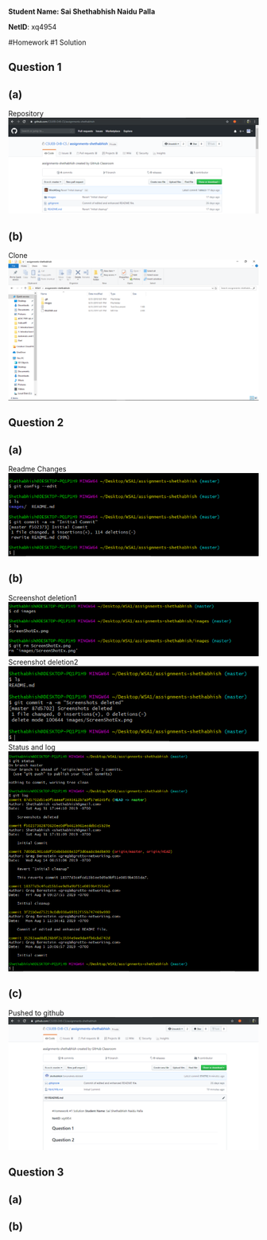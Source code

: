 **Student Name:  Sai Shethabhish Naidu Palla**

**NetID**: xq4954

#Homework #1 Solution

## Question 1
## (a)
Repository ![Repo image](images/Capture.PNG)

## (b)
Clone ![Clone image](images/Capture1.PNG)


## Question 2
## (a)
Readme Changes ![Readme](images/Capture3.PNG)

## (b)
Screenshot deletion1 ![Screenshot deleted1](images/Capture4.PNG)
Screenshot deletion2 ![Screenshot deleted2](images/Capture5.PNG)
Status and log ![Status and log](images/Capture6.PNG)

## (c)
Pushed to github ![Push](images/Capture7.PNG)

## Question 3
## (a)

## (b)


